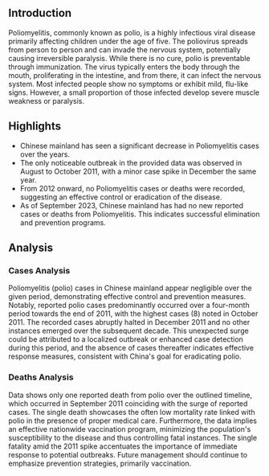 ## Introduction

Poliomyelitis, commonly known as polio, is a highly infectious viral disease primarily affecting children under the age of five. The poliovirus spreads from person to person and can invade the nervous system, potentially causing irreversible paralysis. While there is no cure, polio is preventable through immunization. The virus typically enters the body through the mouth, proliferating in the intestine, and from there, it can infect the nervous system. Most infected people show no symptoms or exhibit mild, flu-like signs. However, a small proportion of those infected develop severe muscle weakness or paralysis.

## Highlights

- Chinese mainland has seen a significant decrease in Poliomyelitis cases over the years.<br/>
- The only noticeable outbreak in the provided data was observed in August to October 2011, with a minor case spike in December the same year.<br/>
- From 2012 onward, no Poliomyelitis cases or deaths were recorded, suggesting an effective control or eradication of the disease.<br/>
- As of September 2023, Chinese mainland has had no new reported cases or deaths from Poliomyelitis. This indicates successful elimination and prevention programs.<br/>

## Analysis

### Cases Analysis

Poliomyelitis (polio) cases in Chinese mainland appear negligible over the given period, demonstrating effective control and prevention measures. Notably, reported polio cases predominantly occurred over a four-month period towards the end of 2011, with the highest cases (8) noted in October 2011. The recorded cases abruptly halted in December 2011 and no other instances emerged over the subsequent decade. This unexpected surge could be attributed to a localized outbreak or enhanced case detection during this period, and the absence of cases thereafter indicates effective response measures, consistent with China's goal for eradicating polio.

### Deaths Analysis

Data shows only one reported death from polio over the outlined timeline, which occurred in September 2011 coinciding with the surge of reported cases. The single death showcases the often low mortality rate linked with polio in the presence of proper medical care. Furthermore, the data implies an effective nationwide vaccination program, minimizing the population's susceptibility to the disease and thus controlling fatal instances. The single fatality amid the 2011 spike accentuates the importance of immediate response to potential outbreaks. Future management should continue to emphasize prevention strategies, primarily vaccination.
